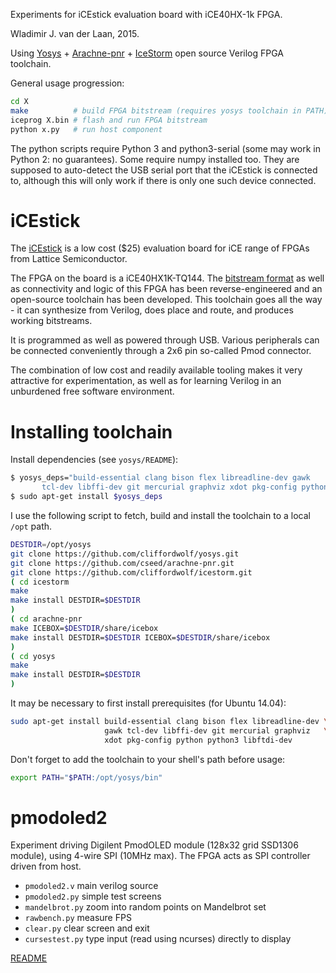 Experiments for iCEstick evaluation board with iCE40HX-1k FPGA.

Wladimir J. van der Laan, 2015.

Using [Yosys](https://github.com/cliffordwolf/yosys) + [Arachne-pnr](https://github.com/cseed/arachne-pnr) + [IceStorm](https://github.com/cliffordwolf/icestorm) open source Verilog FPGA toolchain.

General usage progression:
```bash
cd X
make          # build FPGA bitstream (requires yosys toolchain in PATH)
iceprog X.bin # flash and run FPGA bitstream
python x.py   # run host component
```

The python scripts require Python 3 and python3-serial (some may work in Python 2: no guarantees). Some require numpy installed too. They are supposed to auto-detect the USB serial port that the iCEstick is connected to, although this will only work if there is only one such device connected.

iCEstick
=========

The [iCEstick](http://www.latticesemi.com/icestick) is a low cost ($25) evaluation board for iCE range of FPGAs from Lattice Semiconductor.

The FPGA on the board is a iCE40HX1K-TQ144. The [bitstream format](http://www.clifford.at/icestorm/) as well as connectivity and logic of this FPGA has been reverse-engineered and an open-source toolchain has been developed. This toolchain goes all the way - it can synthesize from Verilog, does place and route, and produces working bitstreams.

It is programmed as well as powered through USB. Various peripherals can be connected conveniently through a 2x6 pin so-called Pmod connector.

The combination of low cost and readily available tooling makes it very attractive for experimentation, as well as for learning Verilog in an unburdened free software environment.

Installing toolchain
======================

Install dependencies (see `yosys/README`):
```bash
$ yosys_deps="build-essential clang bison flex libreadline-dev gawk
       tcl-dev libffi-dev git mercurial graphviz xdot pkg-config python3"
$ sudo apt-get install $yosys_deps
```

I use the following script to fetch, build and install the toolchain to a local `/opt` path.

```bash
DESTDIR=/opt/yosys
git clone https://github.com/cliffordwolf/yosys.git
git clone https://github.com/cseed/arachne-pnr.git
git clone https://github.com/cliffordwolf/icestorm.git
( cd icestorm
make
make install DESTDIR=$DESTDIR
)
( cd arachne-pnr
make ICEBOX=$DESTDIR/share/icebox
make install DESTDIR=$DESTDIR ICEBOX=$DESTDIR/share/icebox
)
( cd yosys
make
make install DESTDIR=$DESTDIR
)
```

It may be necessary to first install prerequisites (for Ubuntu 14.04):
```bash
sudo apt-get install build-essential clang bison flex libreadline-dev \
                     gawk tcl-dev libffi-dev git mercurial graphviz   \
                     xdot pkg-config python python3 libftdi-dev
```

Don't forget to add the toolchain to your shell's path before usage:
```bash
export PATH="$PATH:/opt/yosys/bin"
```

pmodoled2
============

Experiment driving Digilent PmodOLED module (128x32 grid SSD1306 module), using 4-wire SPI (10MHz max).
The FPGA acts as SPI controller driven from host.

- `pmodoled2.v` main verilog source
- `pmodoled2.py` simple test screens
- `mandelbrot.py` zoom into random points on Mandelbrot set
- `rawbench.py` measure FPS
- `clear.py` clear screen and exit
- `cursestest.py` type input (read using ncurses) directly to display

[README](pmodoled2/README.md)

